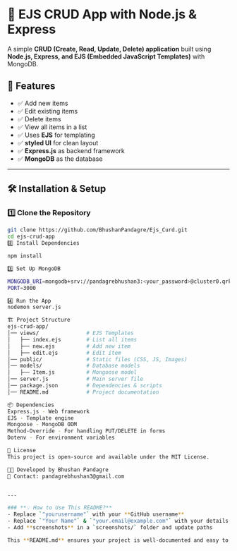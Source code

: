 # 📝 EJS CRUD App with Node.js & Express

A simple **CRUD (Create, Read, Update, Delete) application** built using **Node.js, Express, and EJS (Embedded JavaScript Templates)** with MongoDB.

## 📌 Features
- ✅ Add new items
- ✅ Edit existing items
- ✅ Delete items
- ✅ View all items in a list
- ✅ Uses **EJS** for templating
- ✅ **styled UI** for clean layout
- ✅ **Express.js** as backend framework
- ✅ **MongoDB** as the database

---

## 🛠️ Installation & Setup

### **1️⃣ Clone the Repository**
```sh
git clone https://github.com/BhushanPandagre/Ejs_Curd.git
cd ejs-crud-app
2️⃣ Install Dependencies

npm install

3️⃣ Set Up MongoDB

MONGODB_URI=mongodb+srv://pandagrebhushan3:<your_password>@cluster0.qrkc7.mongodb.net/?retryWrites=true&w=majority&appName=Cluster0
PORT=3000

4️⃣ Run the App
nodemon server.js

🏗️ Project Structure
ejs-crud-app/
│── views/               # EJS Templates
│   ├── index.ejs        # List all items
│   ├── new.ejs          # Add new item
│   ├── edit.ejs         # Edit item
│── public/              # Static files (CSS, JS, Images)
│── models/              # Database models
│   ├── Item.js          # Mongoose model
│── server.js            # Main server file
│── package.json         # Dependencies & scripts
│── README.md            # Project documentation

📦 Dependencies
Express.js - Web framework
EJS - Template engine
Mongoose - MongoDB ODM
Method-Override - For handling PUT/DELETE in forms
Dotenv - For environment variables

📝 License
This project is open-source and available under the MIT License.

👨‍💻 Developed by Bhushan Pandagre
📧 Contact: pandagrebhushan3@gmail.com


---

### **💡 How to Use This README?**
- Replace `"yourusername"` with your **GitHub username**  
- Replace `"Your Name"` & `"your.email@example.com"` with your details  
- Add **screenshots** in a `screenshots/` folder and update paths  

This **README.md** ensures your project is well-documented and easy to understand! 🚀 Let me know if you need any changes! 😊

